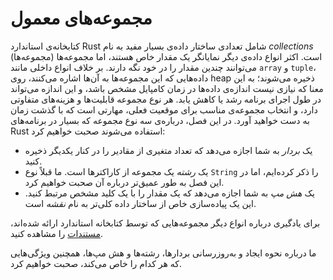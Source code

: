 # مجموعه‌های معمول

کتابخانه‌ی استاندارد Rust شامل تعدادی ساختار داده‌ی بسیار مفید به نام *collections* (مجموعه‌ها) است.
اکثر انواع داده‌ی دیگر نمایانگر یک مقدار خاص هستند، اما مجموعه‌ها می‌توانند چندین مقدار را در خود نگه دارند.
بر خلاف انواع داخلی مانند `array` و `tuple`، داده‌هایی که این مجموعه‌ها به آن‌ها اشاره می‌کنند،
روی heap ذخیره می‌شوند؛ به این معنا که نیازی نیست اندازه‌ی داده‌ها در زمان کامپایل مشخص باشد،
و این اندازه می‌تواند در طول اجرای برنامه رشد یا کاهش یابد.
هر نوع مجموعه قابلیت‌ها و هزینه‌های متفاوتی دارد،
و انتخاب مجموعه‌ی مناسب برای موقعیت فعلی، مهارتی است که با گذشت زمان به دست خواهید آورد.
در این فصل، درباره‌ی سه نوع مجموعه که بسیار در برنامه‌های Rust استفاده می‌شوند صحبت خواهیم کرد:

- یک _بردار_ به شما اجازه می‌دهد که تعداد متغیری از مقادیر را در کنار
  یکدیگر ذخیره کنید.
- یک _رشته_ یک مجموعه از کاراکترها است. ما قبلاً نوع `String` را ذکر کرده‌ایم،
  اما در این فصل به طور عمیق‌تر درباره آن صحبت خواهیم کرد.
- یک _هش مپ_ به شما اجازه می‌دهد که یک مقدار را با یک کلید مشخص مرتبط کنید.
  این یک پیاده‌سازی خاص از ساختار داده کلی‌تر به نام _نقشه_ است.

برای یادگیری درباره انواع دیگر مجموعه‌هایی که توسط کتابخانه استاندارد ارائه شده‌اند،
[مستندات][collections] را مشاهده کنید.

ما درباره نحوه ایجاد و به‌روزرسانی بردارها، رشته‌ها و هش مپ‌ها، همچنین ویژگی‌هایی
که هر کدام را خاص می‌کند، صحبت خواهیم کرد.

[collections]: https://doc.rust-lang.org/std/collections/index.html
